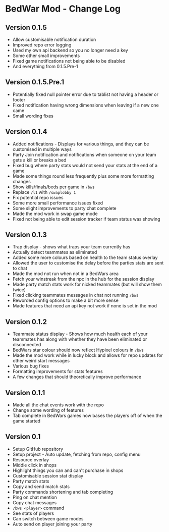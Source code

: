 # BedWar Mod - Change Log

## Version 0.1.5
- Allow customisable notification duration
- Improved repo error logging
- Used my own api backend so you no longer need a key
- Some other small improvements
- Fixed game notifications not being able to be disabled
- And everything from 0.1.5.Pre-1

## Version 0.1.5.Pre.1
- Potentially fixed null pointer error due to tablist not having a header or footer
- Fixed notification having wrong dimensions when leaving if a new one came
- Small wording fixes

## Version 0.1.4
- Added notifications - Displays for various things, and they can be customised in multiple ways
- Party Join notification and notifications when someone on your team gets a kill or breaks a bed
- Fixed bug where party stats would not send your stats at the end of a game
- Made some things round less frequently plus some more formatting changes
- Show kills/finals/beds per game in `/bws`
- Replace `/l1` with `/swaplobby 1`
- Fix potential repo issues
- Some more small performance issues fixed
- Some slight improvements to party chat complete
- Made the mod work in swap game mode
- Fixed not being able to edit session tracker if team status was showing

## Version 0.1.3
- Trap display - shows what traps your team currently has
- Actually detect teammates as eliminated
- Added some more colours based on health to the team status overlay
- Allowed the user to customise the delay before the parties stats are sent to chat
- Made the mod not run when not in a BedWars area
- Fetch your winstreak from the npc in the hub for the session display
- Made party match stats work for nicked teammates (but will show them twice)
- Fixed clicking teammates messages in chat not running `/bws`
- Reworded config options to make a bit more sense
- Made features that need an api key not work if none is set in the mod

## Version 0.1.2
- Teammate status display - Shows how much health each of your teammates has along with whether they have been eliminated or disconnected
- BedWars star colour should now reflect Hypixel colours in `/bws`
- Made the mod work while in lucky block and allows for repo updates for other weird start messages
- Various bug fixes
- Formatting improvements for stats features
- A few changes that should theoretically improve performance

## Version 0.1.1
- Made all the chat events work with the repo
- Change some wording of features
- Tab complete in BedWars games now bases the players off of when the game started

## Version 0.1
- Setup GitHub repository
- Setup project - Auto update, fetching from repo, config menu
- Resource overlay
- Middle click in shops
- Highlight things you can and can't purchase in shops
- Customisable session stat display
- Party match stats
- Copy and send match stats
- Party commands shortening and tab completing
- Ping on chat mention
- Copy chat messages
- `/bws <player>` command
- See stats of players
- Can switch between game modes
- Auto send on player joining your party